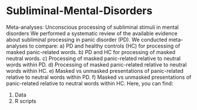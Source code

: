 # Subliminal-Mental-Disorders
Meta-analyses: Unconscious processing of subliminal stimuli in mental disorders
We performed a systematic review of the available evidence about subliminal processing in panic disorder (PD). 
We conducted meta-analyses to compare: 
a) PD and healthy controls (HC) for processing of masked panic-related words.
b) PD and HC for processing of masked neutral words.
c) Processing of masked panic-related relative to neutral words within PD.
d) Processing of masked panic-related relative to neutral words within HC.
e) Masked vs unmasked presentations of panic-related relative to neutral words within PD.
f) Masked vs unmasked presentations of panic-related relative to neutral words within HC.
Here, you can find: 
1. Data
2. R scripts

